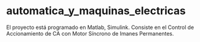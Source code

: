 # automatica_y_maquinas_electricas
El proyecto está programado en Matlab, Simulink. 
Consiste en el Control de Accionamiento de CA con Motor Síncrono de Imanes Permanentes.
